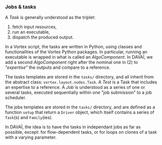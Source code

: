 ### Jobs & tasks

A *Task* is generally understood as the triplet: 

1. fetch input resources, 
2. run an executable, 
3. dispatch the produced output. 

In a Vortex script, the tasks are written in Python, using classes and functionalities of the Vortex Python packages. In particular, running an
executable is wrapped in what is called an *AlgoComponent*. 
In DAVAÏ, we add a second *AlgoComponent* right after the nominal one in (2) to *"expertise"* the outputs and compare to a reference.

The tasks templates are stored in the `tasks/` directory, and all inherit from the abstract class: `vortex.layout.nodes.Task`. 
A *Test* is a Task that includes an expertise to a reference.
A *Job* is understood as a series of one or several tasks, executed sequentially within one "job submission" to a job scheduler.

The jobs templates are stored in the `tasks/` directory, and are defined as a function `setup` that return a `Driver` object, which itself contains a series of `Task`(s) and `Family`(ies).

In DAVAÏ, the idea is to have the tasks in independant jobs as far as possible, except: for flow-dependent tasks, or for loops on clones of a task with a varying parameter.

